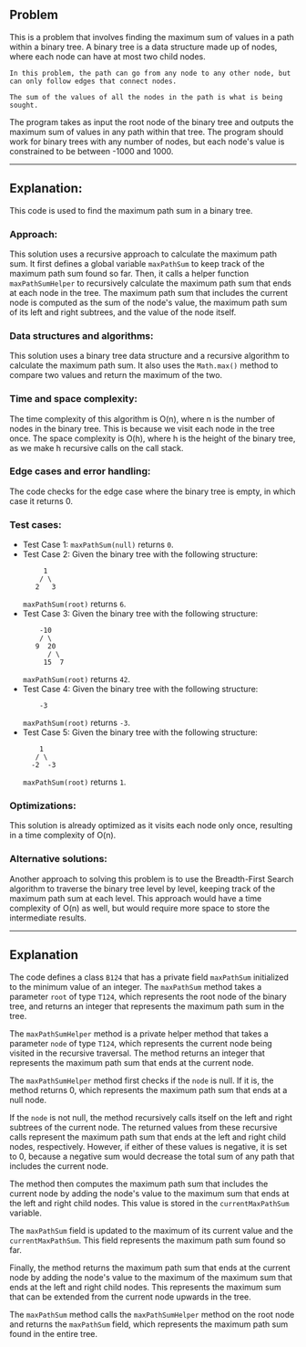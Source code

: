 ## Problem
This is a problem that involves finding the maximum sum of values in a path within a binary tree. A binary tree is a data structure made up of nodes, where each node can have at most two child nodes. 
```
In this problem, the path can go from any node to any other node, but can only follow edges that connect nodes. 

The sum of the values of all the nodes in the path is what is being sought. 
```

The program takes as input the root node of the binary tree and outputs the maximum sum of values in any path within that tree. The program should work for binary trees with any number of nodes, but each node's value is constrained to be between -1000 and 1000.

___

## Explanation:

This code is used to find the maximum path sum in a binary tree.

### Approach:
This solution uses a recursive approach to calculate the maximum path sum. It first defines a global variable `maxPathSum` to keep track of the maximum path sum found so far. Then, it calls a helper function `maxPathSumHelper` to recursively calculate the maximum path sum that ends at each node in the tree. The maximum path sum that includes the current node is computed as the sum of the node's value, the maximum path sum of its left and right subtrees, and the value of the node itself.

### Data structures and algorithms:
This solution uses a binary tree data structure and a recursive algorithm to calculate the maximum path sum. It also uses the `Math.max()` method to compare two values and return the maximum of the two.

### Time and space complexity:
The time complexity of this algorithm is O(n), where n is the number of nodes in the binary tree. This is because we visit each node in the tree once. The space complexity is O(h), where h is the height of the binary tree, as we make h recursive calls on the call stack.

### Edge cases and error handling:
The code checks for the edge case where the binary tree is empty, in which case it returns 0.

### Test cases:
- Test Case 1: `maxPathSum(null)` returns `0`.
- Test Case 2: Given the binary tree with the following structure:
    ```
         1
        / \
       2   3
    ```
    `maxPathSum(root)` returns `6`.
- Test Case 3: Given the binary tree with the following structure:
    ```
        -10
        / \
       9  20
          / \
         15  7
    ```
    `maxPathSum(root)` returns `42`.
- Test Case 4: Given the binary tree with the following structure:
    ```
        -3
    ```
    `maxPathSum(root)` returns `-3`.
- Test Case 5: Given the binary tree with the following structure:
    ```
        1
       / \
      -2  -3
    ```
    `maxPathSum(root)` returns `1`.

### Optimizations:
This solution is already optimized as it visits each node only once, resulting in a time complexity of O(n).

### Alternative solutions:
Another approach to solving this problem is to use the Breadth-First Search algorithm to traverse the binary tree level by level, keeping track of the maximum path sum at each level. This approach would have a time complexity of O(n) as well, but would require more space to store the intermediate results.

___

## Explanation

The code defines a class `B124` that has a private field `maxPathSum` initialized to the minimum value of an integer. The `maxPathSum` method takes a parameter `root` of type `T124`, which represents the root node of the binary tree, and returns an integer that represents the maximum path sum in the tree.

The `maxPathSumHelper` method is a private helper method that takes a parameter `node` of type `T124`, which represents the current node being visited in the recursive traversal. The method returns an integer that represents the maximum path sum that ends at the current node.

The `maxPathSumHelper` method first checks if the `node` is null. If it is, the method returns 0, which represents the maximum path sum that ends at a null node.

If the `node` is not null, the method recursively calls itself on the left and right subtrees of the current node. The returned values from these recursive calls represent the maximum path sum that ends at the left and right child nodes, respectively. However, if either of these values is negative, it is set to 0, because a negative sum would decrease the total sum of any path that includes the current node.

The method then computes the maximum path sum that includes the current node by adding the node's value to the maximum sum that ends at the left and right child nodes. This value is stored in the `currentMaxPathSum` variable.

The `maxPathSum` field is updated to the maximum of its current value and the `currentMaxPathSum`. This field represents the maximum path sum found so far.

Finally, the method returns the maximum path sum that ends at the current node by adding the node's value to the maximum of the maximum sum that ends at the left and right child nodes. This represents the maximum sum that can be extended from the current node upwards in the tree.

The `maxPathSum` method calls the `maxPathSumHelper` method on the root node and returns the `maxPathSum` field, which represents the maximum path sum found in the entire tree.

